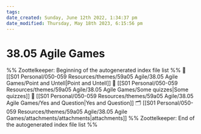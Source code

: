 ```yaml
---
tags: 
date_created: Sunday, June 12th 2022, 1:34:37 pm
date_modified: Thursday, May 18th 2023, 6:15:56 pm
---
```

# 38.05 Agile Games
%% Zoottelkeeper: Beginning of the autogenerated index file list  %%
📄 [[S01 Personal/050-059 Resources/themes/59a05 Agile/38.05 Agile Games/Point and Untell|Point and Untell]]
📄 [[S01 Personal/050-059 Resources/themes/59a05 Agile/38.05 Agile Games/Some quizzes|Some quizzes]]
📄 [[S01 Personal/050-059 Resources/themes/59a05 Agile/38.05 Agile Games/Yes and Question|Yes and Question]]
🗂️ [[S01 Personal/050-059 Resources/themes/59a05 Agile/38.05 Agile Games/attachments/attachments|attachments]]
%% Zoottelkeeper: End of the autogenerated index file list  %%

